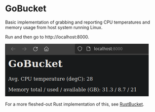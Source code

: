 # GoBucket

Basic implementation of grabbing and reporting CPU temperatures and memory usage from host system running Linux.

Run and then go to http://localhost:8000.

![snapshot of the app](/snapshot.png "snapshot of the app")

For a more fleshed-out Rust implementation of this, see [RustBucket](https://github.com/cooscoos/RustBucket).